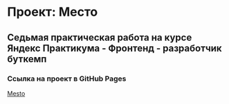 # Проект: Место

## Седьмая практическая работа на курсе Яндекс Практикума - Фронтенд - разработчик буткемп

### Ссылка на проект в GitHub Pages

[Mesto](https://elzasharapova24.github.io/MestoTravel/ "Mesto")
